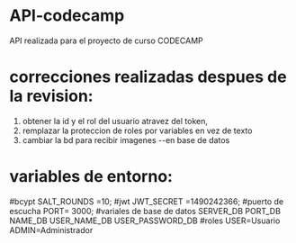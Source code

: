 # API-codecamp
API realizada para el proyecto de curso CODECAMP

# correcciones realizadas despues de la revision:

1) obtener la id  y el rol del usuario atravez del token,
2) remplazar la proteccion de roles por variables en vez de texto
3) cambiar la bd para recibir imagenes --en base de datos

# variables de entorno: 
#bcypt
SALT_ROUNDS =10;
#jwt
JWT_SECRET =1490242366;
#puerto de escucha
PORT= 3000;
#variales de base de datos
SERVER_DB 
PORT_DB 
NAME_DB
USER_NAME_DB
USER_PASSWORD_DB 
#roles
USER=Usuario
ADMIN=Administrador


